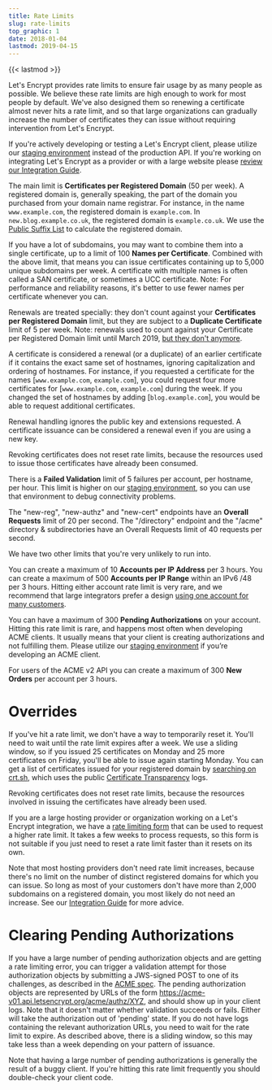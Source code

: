 ```yaml
---
title: Rate Limits
slug: rate-limits
top_graphic: 1
date: 2018-01-04
lastmod: 2019-04-15
---
```


{{< lastmod >}}

Let's Encrypt provides rate limits to ensure fair usage by as many people as possible. We believe these rate limits are high enough to work for most people by default. We've also designed them so renewing a certificate almost never hits a rate limit, and so that large organizations can gradually increase the number of certificates they can issue without requiring intervention from Let's Encrypt.

If you're actively developing or testing a Let's Encrypt client, please utilize our [staging environment](/docs/staging-environment/) instead of the production API. If you're working on integrating Let's Encrypt as a provider or with a large website please [review our Integration Guide](/docs/integration-guide).

The main limit is <a name="certificates-per-registered-domain"></a>**Certificates per Registered Domain** (50 per week). A registered domain is, generally speaking, the part of the domain you purchased from your domain name registrar. For instance, in the name `www.example.com`, the registered domain is `example.com`. In `new.blog.example.co.uk`, the registered domain is `example.co.uk`. We use the [Public Suffix List](https://publicsuffix.org) to calculate the registered domain.

If you have a lot of subdomains, you may want to combine them into a single certificate, up to a limit of 100 <a name="names-per-certificate"></a>**Names per Certificate**. Combined with the above limit, that means you can issue certificates containing up to 5,000 unique subdomains per week. A certificate with multiple names is often called a SAN certificate, or sometimes a UCC certificate. Note: For performance and reliability reasons, it's better to use fewer names per certificate whenever you can.

Renewals are treated specially: they don't count against your **Certificates per Registered Domain** limit, but they are subject to a **Duplicate Certificate** limit of 5 per week. Note: renewals used to count against your Certificate per Registered Domain limit until March 2019, [but they don't anymore](https://community.letsencrypt.org/t/rate-limits-fixing-certs-per-name-rate-limit-order-of-operations-gotcha/88189).

A certificate is considered a renewal (or a duplicate) of an earlier certificate if it contains the exact same set of hostnames, ignoring capitalization and ordering of hostnames. For instance, if you requested a certificate for the names [`www.example.com`, `example.com`], you could request four more certificates for [`www.example.com`, `example.com`] during the week. If you changed the set of hostnames by adding [`blog.example.com`], you would be able to request additional certificates.

Renewal handling ignores the public key and extensions requested. A certificate issuance can be considered a renewal even if you are using a new key.

Revoking certificates does not reset rate limits, because the resources used to issue those certificates have already been consumed.

There is a <a name="failed-validations"></a>**Failed Validation** limit of 5 failures per account, per hostname, per hour. This limit is higher on our
<a href="/docs/staging-environment/">staging environment</a>, so you can use that environment to debug connectivity problems.

The "new-reg", "new-authz" and "new-cert" endpoints have an <a
name="overall-requests"></a>**Overall Requests** limit of 20 per second. The "/directory" endpoint and the "/acme" directory & subdirectories have an Overall Requests limit of 40 requests per second.

We have two other limits that you're very unlikely to run into.

You can create a maximum of 10 <a name="accounts-per-ip-address"></a>**Accounts per IP Address** per 3 hours. You can create a maximum of 500 **Accounts per IP Range** within an IPv6 /48 per 3 hours. Hitting either account rate limit is very rare, and we recommend that large integrators prefer a design [using one account for many customers](/docs/integration-guide).

You can have a maximum of 300 <a name="pending-authorizations"></a>**Pending Authorizations** on your account. Hitting this rate limit is rare, and happens most often when developing ACME clients. It usually means that your client is creating authorizations and not fulfilling them. Please utilize our [staging environment](/docs/staging-environment/) if you’re developing an ACME client.

For users of the ACME v2 API you can create a maximum of 300 <a
name="new-orders"></a>**New Orders** per account per 3 hours.

# <a name="overrides"></a>Overrides

If you've hit a rate limit, we don't have a way to temporarily reset it. You'll need to wait until the rate limit expires after a week. We use a sliding window, so if you issued 25 certificates on Monday and 25 more certificates on Friday, you'll be able to issue again starting Monday. You can get a list of certificates issued for your registered domain by [searching on crt.sh](https://crt.sh), which uses the public [Certificate Transparency](https://www.certificate-transparency.org) logs.

Revoking certificates does not reset rate limits, because the resources involved in issuing the certificates have already been used.

If you are a large hosting provider or organization working on a Let's Encrypt integration, we have a [rate limiting form](https://goo.gl/forms/plqRgFVnZbdGhE9n1) that can be used to request a higher rate limit. It takes a few weeks to process requests, so this form is not suitable if you just need to reset a rate limit faster than it resets on its own.

Note that most hosting providers don't need rate limit increases, because there's no limit on the number of distinct registered domains for which you can issue. So long as most of your customers don't have more than 2,000 subdomains on a registered domain, you most likely do not need an increase. See our [Integration Guide](/docs/integration-guide/) for more advice.

# <a name="clearing-pending"></a>Clearing Pending Authorizations

If you have a large number of pending authorization objects and are getting a rate limiting error, you can trigger a validation attempt for those authorization objects by submitting a JWS-signed POST to one of its challenges, as described in the [ACME spec](https://github.com/ietf-wg-acme/acme/blob/master/draft-ietf-acme-acme.md#responding-to-challenges). The pending authorization objects are represented by URLs of the form https://acme-v01.api.letsencrypt.org/acme/authz/XYZ, and should show up in your client logs. Note that it doesn't matter whether validation succeeds or fails. Either will take the authorization out of 'pending' state. If you do not have logs containing the relevant authorization URLs, you need to wait for the rate limit to expire. As described above, there is a sliding window, so this may take less than a week depending on your pattern of issuance.

Note that having a large number of pending authorizations is generally the result of a buggy client. If you're hitting this rate limit frequently you should double-check your client code.